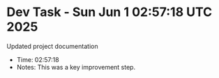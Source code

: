 # Dev Task - Sun Jun  1 02:57:18 UTC 2025
Updated project documentation
- Time: 02:57:18
- Notes: This was a key improvement step.
